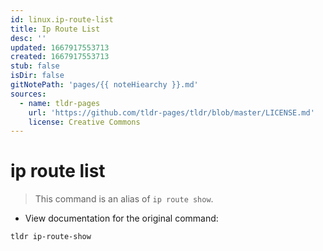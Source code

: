 ```yaml
---
id: linux.ip-route-list
title: Ip Route List
desc: ''
updated: 1667917553713
created: 1667917553713
stub: false
isDir: false
gitNotePath: 'pages/{{ noteHiearchy }}.md'
sources:
  - name: tldr-pages
    url: 'https://github.com/tldr-pages/tldr/blob/master/LICENSE.md'
    license: Creative Commons
---
```

# ip route list

> This command is an alias of `ip route show`.

- View documentation for the original command:

`tldr ip-route-show`

